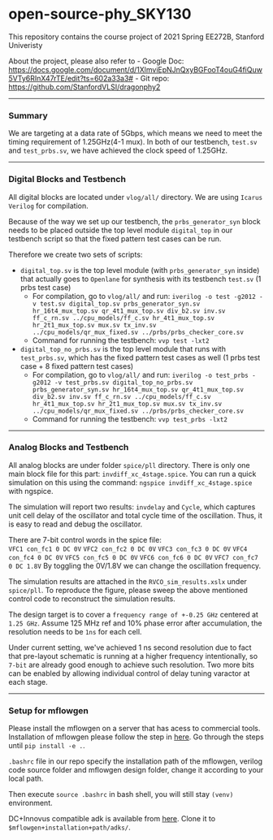 # open-source-phy_SKY130

This repository contains the course project of 2021 Spring EE272B, Stanford Univeristy

About the project, please also refer to
        - Google Doc: https://docs.google.com/document/d/1XlmviEpNJnQxyBGFooT4ouG4fiQuw5VTy6RInX47rTE/edit?ts=602a33a3#
        - Git repo: https://github.com/StanfordVLSI/dragonphy2

---
### Summary

We are targeting at a data rate of 5Gbps, which means we need to meet the timing requirement of 1.25GHz(4-1 mux). In both of our testbench, `test.sv` and `test_prbs.sv`, we have achieved the clock speed of 1.25GHz.

---
### Digital Blocks and Testbench

All digital blocks are located under `vlog/all/` directory. We are using `Icarus Verilog` for compilation.

Because of the way we set up our testbench, the `prbs_generator_syn` block needs to be placed outside the top level module `digital_top` in our testbench script so that the fixed pattern test cases can be run.

Therefore we create two sets of scripts:
- `digital_top.sv` is the top level module (with `prbs_generator_syn` inside) that actually goes to `Openlane` for synthesis with its testbench `test.sv` (1 prbs test case)
  - For compilation, go to `vlog/all/` and run: `iverilog -o test -g2012 -v test.sv digital_top.sv prbs_generator_syn.sv hr_16t4_mux_top.sv qr_4t1_mux_top.sv div_b2.sv inv.sv ff_c_rn.sv ../cpu_models/ff_c.sv hr_4t1_mux_top.sv hr_2t1_mux_top.sv mux.sv tx_inv.sv ../cpu_models/qr_mux_fixed.sv ../prbs/prbs_checker_core.sv`
  - Command for running the testbench: `vvp test -lxt2`
- `digital_top_no_prbs.sv` is the top level module that runs with `test_prbs.sv`, which has the fixed pattern test cases as well (1 prbs test case + 8 fixed pattern test cases)
  - For compilation, go to `vlog/all/` and run: `iverilog -o test_prbs -g2012 -v test_prbs.sv digital_top_no_prbs.sv prbs_generator_syn.sv hr_16t4_mux_top.sv qr_4t1_mux_top.sv div_b2.sv inv.sv ff_c_rn.sv ../cpu_models/ff_c.sv hr_4t1_mux_top.sv hr_2t1_mux_top.sv mux.sv tx_inv.sv ../cpu_models/qr_mux_fixed.sv ../prbs/prbs_checker_core.sv`
  - Command for running the testbench: `vvp test_prbs -lxt2`

---
### Analog Blocks and Testbench

All analog blocks are under folder `spice/pll` directory. There is only one main block file for this part: `invdiff_xc_4stage.spice`.
You can run a quick simulation on this using the command: `ngspice invdiff_xc_4stage.spice` with ngspice.

The simulation will report two results: `invdelay` and `Cycle`, which captures unit cell delay of the oscillator and total cycle time of the oscillation. Thus, it is easy to read and debug the oscillator.

There are 7-bit control words in the spice file:  
        `VFC1 con_fc1 0 DC 0V`
        `VFC2 con_fc2 0 DC 0V`
        `VFC3 con_fc3 0 DC 0V`
        `VFC4 con_fc4 0 DC 0V`
        `VFC5 con_fc5 0 DC 0V`
        `VFC6 con_fc6 0 DC 0V`
        `VFC7 con_fc7 0 DC 1.8V`
        By toggling the 0V/1.8V we can change the oscillation frequency.
        
The simulation results are attached in the `RVCO_sim_results.xslx` under `spice/pll`. To reproduce the figure, please sweep the above mentioned control code to reconstruct the simulation results.

The design target is to cover a `frequency range of +-0.25 GHz` centered at `1.25 GHz`. Assume 125 MHz ref and 10% phase error after accumulation, the resolution needs to be `1ns` for each cell.

Under current setting, we've achieved 1 ns second resolution due to fact that pre-layout schematic is running at a higher frequency intentionally, so `7-bit` are already good enough to achieve such resolution. Two more bits can be enabled by allowing individual control of delay tuning varactor at each stage.  

---
### Setup for mflowgen

Please install the mflowgen on a server that has acess to commercial tools. Installation of mflowgen please follow the step in [here](https://mflowgen.readthedocs.io/en/latest/quick-start.html). Go through the steps until `pip install -e .`.

`.bashrc` file in our repo specify the installation path of the mflowgen, verilog code source folder and mflowgen design folder, change it according to your local path.

Then execute `source .bashrc` in bash shell, you will still stay `(venv)` environment.

DC+Innovus compatible adk is available from [here](https://github.com/CansWang/skywater-130nm-adk.git). Clone it to `$mflowgen+installation+path/adks/`. 













